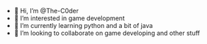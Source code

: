 - 👋 Hi, I’m @The-C0der
- 👀 I’m interested in game development <still learning>
- 🌱 I’m currently learning python and a bit of java
- 💞️ I’m looking to collaborate on game developing and other stuff <not like i know much>

<!---
The-C0der/The-C0der is a ✨ special ✨ repository because its `README.md` (this file) appears on your GitHub profile.
You can click the Preview link to take a look at your changes.
--->
